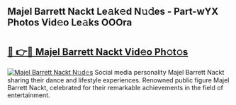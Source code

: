 ## Majel Barrett Nackt Le𝚊k𝚎d N𝚞𝚍es - Part-wYX Photos Vid𝚎o Le𝚊ks OOOra

# <h2><a href="http://fb67pu.evod.top/?m=Majel+Barrett+Nackt">🔗 👉🔴 Majel Barrett Nackt Vid𝚎o Ph𝚘t𝚘s</a></h2>

[![Majel Barrett Nackt N𝚞d𝚎s](https://i.imgur.com/8V9OHl7.gif)](http://fb67pu.evod.top/?m=Majel+Barrett+Nackt)
Social media personality Majel Barrett Nackt sharing their dance and lifestyle experiences. Renowned public figure Majel Barrett Nackt, celebrated for their remarkable achievements in the field of entertainment. 
